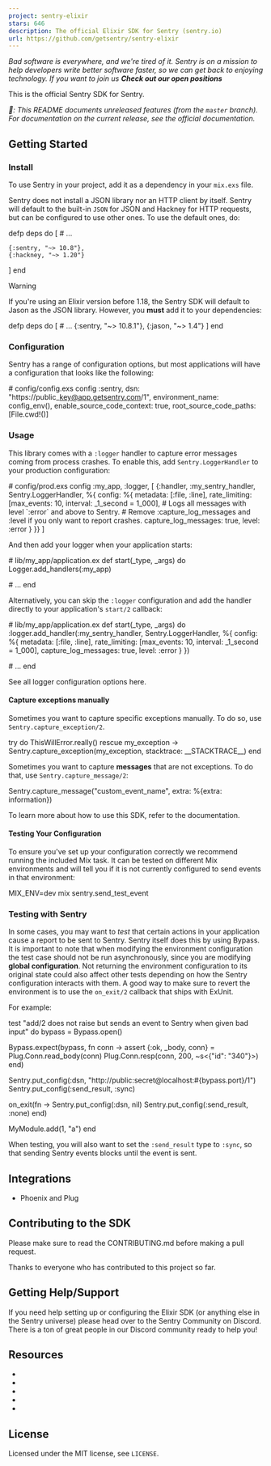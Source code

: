 ```yaml
---
project: sentry-elixir
stars: 646
description: The official Elixir SDK for Sentry (sentry.io)
url: https://github.com/getsentry/sentry-elixir
---
```


_Bad software is everywhere, and we're tired of it. Sentry is on a mission to help developers write better software faster, so we can get back to enjoying technology. If you want to join us **Check out our open positions**_

This is the official Sentry SDK for Sentry.

_💁: This README documents unreleased features (from the `master` branch). For documentation on the current release, see the official documentation._

Getting Started
---------------

### Install

To use Sentry in your project, add it as a dependency in your `mix.exs` file.

Sentry does not install a JSON library nor an HTTP client by itself. Sentry will default to the built-in `JSON` for JSON and Hackney for HTTP requests, but can be configured to use other ones. To use the default ones, do:

defp deps do
  \[
    \# ...

    {:sentry, "~> 10.8"},
    {:hackney, "~> 1.20"}
  \]
end

Warning

If you're using an Elixir version before 1.18, the Sentry SDK will default to Jason as the JSON library. However, you **must** add it to your dependencies:

defp deps do
  \[
    \# ...
    {:sentry, "~> 10.8.1"},
    {:jason, "~> 1.4"}
  \]
end

### Configuration

Sentry has a range of configuration options, but most applications will have a configuration that looks like the following:

\# config/config.exs
config :sentry,
  dsn: "https://public\_key@app.getsentry.com/1",
  environment\_name: config\_env(),
  enable\_source\_code\_context: true,
  root\_source\_code\_paths: \[File.cwd!()\]

### Usage

This library comes with a `:logger` handler to capture error messages coming from process crashes. To enable this, add `Sentry.LoggerHandler` to your production configuration:

\# config/prod.exs
config :my\_app, :logger, \[
  {:handler, :my\_sentry\_handler, Sentry.LoggerHandler, %{
    config: %{
      metadata: \[:file, :line\],
      rate\_limiting: \[max\_events: 10, interval: \_1\_second \= 1\_000\],
      \# Logs all messages with level \`:error\` and above to Sentry.
      \# Remove :capture\_log\_messages and :level if you only want to report crashes.
      capture\_log\_messages: true,
      level: :error
    }
  }}
\]

And then add your logger when your application starts:

\# lib/my\_app/application.ex
def start(\_type, \_args) do
  Logger.add\_handlers(:my\_app)

  \# ...
end

Alternatively, you can skip the `:logger` configuration and add the handler directly to your application's `start/2` callback:

\# lib/my\_app/application.ex
def start(\_type, \_args) do
  :logger.add\_handler(:my\_sentry\_handler, Sentry.LoggerHandler, %{
    config: %{
      metadata: \[:file, :line\],
      rate\_limiting: \[max\_events: 10, interval: \_1\_second \= 1\_000\],
      capture\_log\_messages: true,
      level: :error
    }
  })

  \# ...
end

See all logger configuration options here.

#### Capture exceptions manually

Sometimes you want to capture specific exceptions manually. To do so, use `Sentry.capture_exception/2`.

try do
  ThisWillError.really()
rescue
  my\_exception \->
    Sentry.capture\_exception(my\_exception, stacktrace: \_\_STACKTRACE\_\_)
end

Sometimes you want to capture **messages** that are not exceptions. To do that, use `Sentry.capture_message/2`:

Sentry.capture\_message("custom\_event\_name", extra: %{extra: information})

To learn more about how to use this SDK, refer to the documentation.

#### Testing Your Configuration

To ensure you've set up your configuration correctly we recommend running the included Mix task. It can be tested on different Mix environments and will tell you if it is not currently configured to send events in that environment:

MIX\_ENV=dev mix sentry.send\_test\_event

### Testing with Sentry

In some cases, you may want to _test_ that certain actions in your application cause a report to be sent to Sentry. Sentry itself does this by using Bypass. It is important to note that when modifying the environment configuration the test case should not be run asynchronously, since you are modifying **global configuration**. Not returning the environment configuration to its original state could also affect other tests depending on how the Sentry configuration interacts with them. A good way to make sure to revert the environment is to use the `on_exit/2` callback that ships with ExUnit.

For example:

test "add/2 does not raise but sends an event to Sentry when given bad input" do
  bypass \= Bypass.open()

  Bypass.expect(bypass, fn conn \->
    assert {:ok, \_body, conn} \= Plug.Conn.read\_body(conn)
    Plug.Conn.resp(conn, 200, ~s<{"id": "340"}\>)
  end)

  Sentry.put\_config(:dsn, "http://public:secret@localhost:#{bypass.port}/1")
  Sentry.put\_config(:send\_result, :sync)

  on\_exit(fn \->
    Sentry.put\_config(:dsn, nil)
    Sentry.put\_config(:send\_result, :none)
  end)

  MyModule.add(1, "a")
end

When testing, you will also want to set the `:send_result` type to `:sync`, so that sending Sentry events blocks until the event is sent.

Integrations
------------

-   Phoenix and Plug

Contributing to the SDK
-----------------------

Please make sure to read the CONTRIBUTING.md before making a pull request.

Thanks to everyone who has contributed to this project so far.

Getting Help/Support
--------------------

If you need help setting up or configuring the Elixir SDK (or anything else in the Sentry universe) please head over to the Sentry Community on Discord. There is a ton of great people in our Discord community ready to help you!

Resources
---------

-   
-   
-   
-   
-   

License
-------

Licensed under the MIT license, see `LICENSE`.
